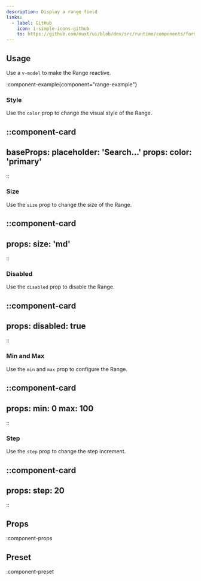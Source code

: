 ```yaml
---
description: Display a range field
links:
  - label: GitHub
    icon: i-simple-icons-github
    to: https://github.com/nuxt/ui/blob/dev/src/runtime/components/forms/Range.vue
---
```


## Usage

Use a `v-model` to make the Range reactive.

:component-example{component="range-example"}

### Style

Use the `color` prop to change the visual style of the Range.

::component-card
---
baseProps:
  placeholder: 'Search...'
props:
  color: 'primary'
---
::

### Size

Use the `size` prop to change the size of the Range.

::component-card
---
props:
  size: 'md'
---
::

### Disabled

Use the `disabled` prop to disable the Range.

::component-card
---
props:
  disabled: true
---
::

### Min and Max

Use the `min` and `max` prop to configure the Range.

::component-card
---
props:
  min: 0
  max: 100
---
::

### Step

Use the `step` prop to change the step increment.

::component-card
---
props:
  step: 20
---
::

## Props

:component-props

## Preset

:component-preset
